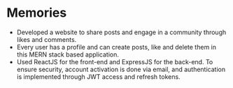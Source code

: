 # Memories 

- Developed a website to share posts and engage in a community through likes and comments.
- Every user has a profile and can create posts, like and delete them in this MERN stack based application.
- Used ReactJS for the front-end and ExpressJS for the back-end. To ensure security, account activation is done via email, and authentication is implemented through JWT access and refresh tokens.
